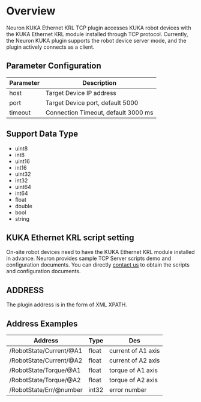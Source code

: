 # Overview

Neuron KUKA Ethernet KRL TCP plugin accesses KUKA robot devices with the KUKA Ethernet KRL module installed through TCP protocol. Currently, the Neuron KUKA plugin supports the robot device server mode, and the plugin actively connects as a client.

## Parameter Configuration

| Parameter | Description                         |
| --------- | ----------------------------------- |
| host      | Target Device IP address            |
| port      | Target Device port, default 5000    |
| timeout   | Connection Timeout, default 3000 ms |

## Support Data Type

* uint8
* int8
* uint16
* int16
* uint32
* int32
* uint64
* int64
* float
* double
* bool
* string

## KUKA Ethernet KRL script setting

On-site robot devices need to have the KUKA Ethernet KRL module installed in advance. Neuron provides sample TCP Server scripts demo and configuration documents. You can directly [contact us](https://www.emqx.com/en/contact?product=neuron) to obtain the scripts and configuration documents.

## ADDRESS

The plugin address is in the form of XML XPATH.

## Address Examples

| Address                 | Type  | Des                |
| ----------------------- | ----- | ------------------ |
| /RobotState/Current/@A1 | float | current of A1 axis |
| /RobotState/Current/@A2 | float | current of A2 axis |
| /RobotState/Torque/@A1  | float | torque of A1 axis  |
| /RobotState/Torque/@A2  | float | torque of A2 axis  |
| /RobotState/Err/@number | int32 | error number       |

